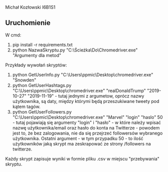 Michał Kozłowski I6B1S1

## Uruchomienie

W cmd:
1. pip install -r requirements.txt
2. python NazwaSkryptu.py "C:\Ścieżka\Do\Chromedriver.exe" "Argumenty dla metod"

Przykłady wywołań skryptów:
1. python GetUserInfo.py "C:\Users\ppmic\Desktop\chromedriver.exe" "Snowden"
2. python GetUserHashtags.py "C:\Users\ppmic\Desktop\chromedriver.exe" "realDonaldTrump" "2019-10-27" "2019-11-19" - tutaj jednymi z argumetow, oprócz nazwy użytkownika, są daty, między którymi będą przeszukiwane tweety pod kątem tagów.
3. python GetUserFollowers.py "C:\Users\ppmic\Desktop\chromedriver.exe" "Marvel" "login" "haslo" 50 - tutaj pojawiają się argumenty "login" i "hasło" - w które należy wpisać nazwę użytkownika/email oraz hasło do konta na Twitterze - powodem jest to, że bez zalogowania, nie da się przejrzeć followersów wybranego użytkownika. Ostatni argument - w tym przypadku 50 - to ilość użytkowników jaką skrypt ma zeskrapować ze strony /followers na twitterze.

Każdy skrypt zapisuje wyniki w formie pliku .csv w miejscu "przebywania" skryptu.